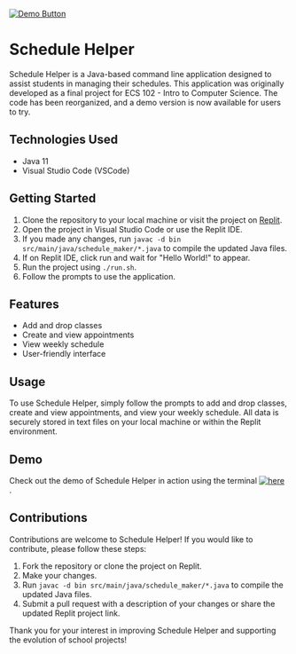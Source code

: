 [![Demo Button](https://img.shields.io/badge/DEMO-blueviolet?style=for-the-badge&logo=replit)](<https://replit.com/@jgavrilo/Schedule-Helper?v=1>)

# Schedule Helper

Schedule Helper is a Java-based command line application designed to assist students in managing their schedules. This application was originally developed as a final project for ECS 102 - Intro to Computer Science. The code has been reorganized, and a demo version is now available for users to try.

## Technologies Used

* Java 11
* Visual Studio Code (VSCode)

## Getting Started

1. Clone the repository to your local machine or visit the project on [Replit](https://replit.com/).
2. Open the project in Visual Studio Code or use the Replit IDE.
3. If you made any changes, run `javac -d bin src/main/java/schedule_maker/*.java` to compile the updated Java files.
4. If on Replit IDE, click run and wait for "Hello World!" to appear.
5. Run the project using `./run.sh`.
6. Follow the prompts to use the application.

## Features

* Add and drop classes
* Create and view appointments
* View weekly schedule
* User-friendly interface

## Usage

To use Schedule Helper, simply follow the prompts to add and drop classes, create and view appointments, and view your weekly schedule. All data is securely stored in text files on your local machine or within the Replit environment.

## Demo

Check out the demo of Schedule Helper in action using the terminal [![here](https://img.shields.io/badge/DEMO-blueviolet?style=for-the-badge&logo=replit)](<https://replit.com/@jgavrilo/Schedule-Helper?v=1>)
.

## Contributions

Contributions are welcome to Schedule Helper! If you would like to contribute, please follow these steps:

1. Fork the repository or clone the project on Replit.
2. Make your changes.
3. Run `javac -d bin src/main/java/schedule_maker/*.java` to compile the updated Java files.
4. Submit a pull request with a description of your changes or share the updated Replit project link.

Thank you for your interest in improving Schedule Helper and supporting the evolution of school projects!

